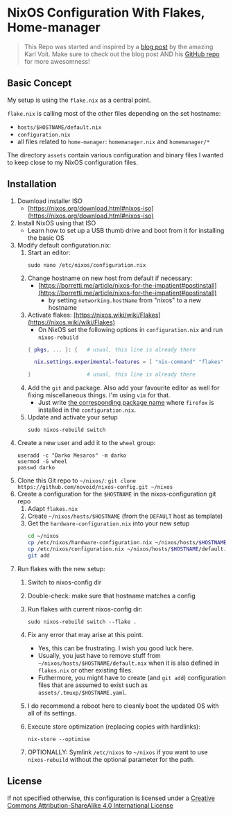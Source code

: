 # NixOS Configuration With Flakes, Home-manager

> This Repo was started and inspired by a [blog post](https://karl-voit.at/2023/09/12/nix/) by the amazing Karl Voit. Make sure to check out the blog post AND his [GitHub repo](https://github.com/novoid/nixos-config) for more awesomness! 

## Basic Concept

My setup is using the `flake.nix` as a central point.

`flake.nix` is calling most of the other files depending on
the set hostname:

- `hosts/$HOSTNAME/default.nix`
- `configuration.nix`
- all files related to `home-manager`: `homemanager.nix` and `homemanager/*`

The directory `assets` contain various configuration and binary files I wanted to keep close to my NixOS configuration files.

## Installation

1. Download installer ISO
    - [https://nixos.org/download.html#nixos-iso](https://nixos.org/download.html#nixos-iso)
2. Install NixOS using that ISO
    - Learn how to set up a USB thumb drive and boot from it for installing the basic OS
3. Modify default configuration.nix:
    1. Start an editor:
        ``` example
        sudo nano /etc/nixos/configuration.nix
        ```
    2. Change hostname on new host from default if necessary:
        - [https://borretti.me/article/nixos-for-the-impatient#postinstall](https://borretti.me/article/nixos-for-the-impatient#postinstall)
            - by setting `networking.hostName` from "nixos" to a new hostname
    3. Activate flakes: [https://nixos.wiki/wiki/Flakes](https://nixos.wiki/wiki/Flakes)
        - On NixOS set the following options in `configuration.nix` and run `nixos-rebuild`
        ``` nix
        { pkgs, ... }: {   # usual, this line is already there

          nix.settings.experimental-features = [ "nix-command" "flakes" ];

        }                  # usual, this line is already there
        ```
    4. Add the `git` and package. Also add your favourite editor as well for fixing miscellaneous things. I'm using `vim` for that.
        - Just write [the corresponding package name](https://search.nixos.org/packages) where `firefox` is installed in the `configuration.nix`.
    5. Update and activate your setup
        ``` example
        sudo nixos-rebuild switch
        ```
4. Create a new user and add it to the `wheel` group:
    ```
    useradd -c "Darko Mesaros" -m darko
    usermod -G wheel
    passwd darko
    ```
5. Clone this Git repo to `~/nixos/`: `git clone https://github.com/novoid/nixos-config.git ~/nixos`
6. Create a configuration for the `$HOSTNAME` in the nixos-configuration git repo
    1. Adapt `flakes.nix`
    2. Create `~/nixos/hosts/$HOSTNAME` (from the `DEFAULT` host as template)
    3. Get the `hardware-configuration.nix` into your new setup
        ```bash
        cd ~/nixos
        cp /etc/nixos/hardware-configuration.nix ~/nixos/hosts/$HOSTNAME/
        cp /etc/nixos/configuration.nix ~/nixos/hosts/$HOSTNAME/default.nix
        git add 
        ```
7. Run flakes with the new setup:
    1. Switch to nixos-config dir
    2. Double-check: make sure that hostname matches a config
    3. Run flakes with current nixos-config dir:
        ``` example
        sudo nixos-rebuild switch --flake .
        ```
    4. Fix any error that may arise at this point.

        - Yes, this can be frustrating. I wish you good luck here.
        - Usually, you just have to remove stuff from `~/nixos/hosts/$HOSTNAME/default.nix` when it is also defined in `flakes.nix` or other existing files.
        - Futhermore, you might have to create (and `git add`) configuration files that are assumed to exist such as `assets/.tmuxp/$HOSTNAME.yaml`.
    5. I do recommend a reboot here to cleanly boot the updated OS with all of its settings.

    6. Execute store optimization (replacing copies with hardlinks):
        ``` example
        nix-store --optimise
        ```
    7. OPTIONALLY: Symlink `/etc/nixos` to `~/nixos` if you want to use `nixos-rebuild` without the optional parameter for the path.

## License

If not specified otherwise, this configuration is licensed under a [Creative Commons Attribution-ShareAlike 4.0 International License](http://creativecommons.org/licenses/by-sa/4.0/)
